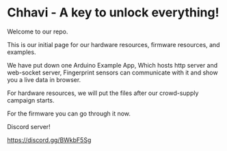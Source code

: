 # Chhavi - A key to unlock everything!

Welcome to our repo.

This is our initial page for our hardware resources, firmware resources, and examples.

We have put down one Arduino Example App, 
Which hosts http server and web-socket server, 
Fingerprint sensors can communicate with it and show you a live data in browser.

For hardware resources, we will put the files after our crowd-supply campaign starts.

For the firmware you can go through it now.


Discord server!

https://discord.gg/BWkbF5Sg

